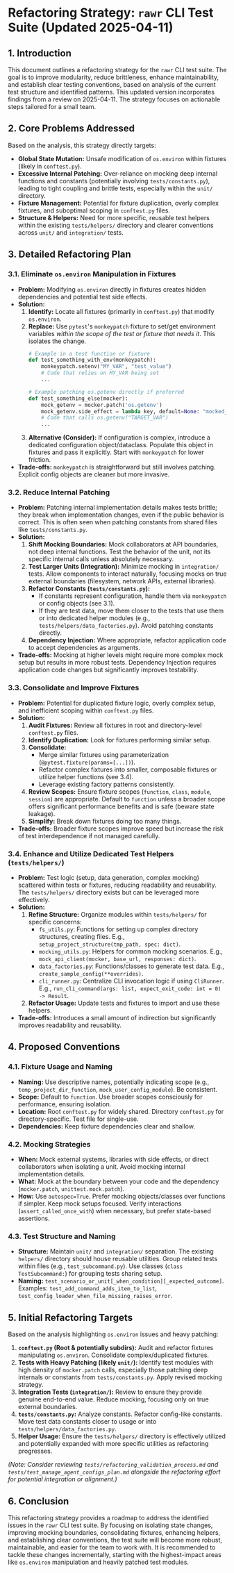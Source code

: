 # Refactoring Strategy: `rawr` CLI Test Suite (Updated 2025-04-11)

## 1. Introduction

This document outlines a refactoring strategy for the `rawr` CLI test suite. The goal is to improve modularity, reduce brittleness, enhance maintainability, and establish clear testing conventions, based on analysis of the current test structure and identified patterns. This updated version incorporates findings from a review on 2025-04-11. The strategy focuses on actionable steps tailored for a small team.

## 2. Core Problems Addressed

Based on the analysis, this strategy directly targets:

*   **Global State Mutation:** Unsafe modification of `os.environ` within fixtures (likely in `conftest.py`).
*   **Excessive Internal Patching:** Over-reliance on mocking deep internal functions and constants (potentially involving `tests/constants.py`), leading to tight coupling and brittle tests, especially within the `unit/` directory.
*   **Fixture Management:** Potential for fixture duplication, overly complex fixtures, and suboptimal scoping in `conftest.py` files.
*   **Structure & Helpers:** Need for more specific, reusable test helpers within the existing `tests/helpers/` directory and clearer conventions across `unit/` and `integration/` tests.

## 3. Detailed Refactoring Plan

### 3.1. Eliminate `os.environ` Manipulation in Fixtures

*   **Problem:** Modifying `os.environ` directly in fixtures creates hidden dependencies and potential test side effects.
*   **Solution:**
    1.  **Identify:** Locate all fixtures (primarily in `conftest.py`) that modify `os.environ`.
    2.  **Replace:** Use `pytest`'s `monkeypatch` fixture to set/get environment variables *within the scope of the test or fixture that needs it*. This isolates the change.
        ```python
        # Example in a test function or fixture
        def test_something_with_env(monkeypatch):
            monkeypatch.setenv("MY_VAR", "test_value")
            # Code that relies on MY_VAR being set
            ...

        # Example patching os.getenv directly if preferred
        def test_something_else(mocker):
            mock_getenv = mocker.patch('os.getenv')
            mock_getenv.side_effect = lambda key, default=None: "mocked_value" if key == "TARGET_VAR" else os.environ.get(key, default)
            # Code that calls os.getenv("TARGET_VAR")
            ...
        ```
    3.  **Alternative (Consider):** If configuration is complex, introduce a dedicated configuration object/dataclass. Populate this object in fixtures and pass it explicitly. Start with `monkeypatch` for lower friction.
*   **Trade-offs:** `monkeypatch` is straightforward but still involves patching. Explicit config objects are cleaner but more invasive.

### 3.2. Reduce Internal Patching

*   **Problem:** Patching internal implementation details makes tests brittle; they break when implementation changes, even if the public behavior is correct. This is often seen when patching constants from shared files like `tests/constants.py`.
*   **Solution:**
    1.  **Shift Mocking Boundaries:** Mock collaborators at API boundaries, not deep internal functions. Test the behavior of the unit, not its specific internal calls unless absolutely necessary.
    2.  **Test Larger Units (Integration):** Minimize mocking in `integration/` tests. Allow components to interact naturally, focusing mocks on true external boundaries (filesystem, network APIs, external libraries).
    3.  **Refactor Constants (`tests/constants.py`):**
        *   If constants represent configuration, handle them via `monkeypatch` or config objects (see 3.1).
        *   If they are test data, move them closer to the tests that use them or into dedicated helper modules (e.g., `tests/helpers/data_factories.py`). Avoid patching constants directly.
    4.  **Dependency Injection:** Where appropriate, refactor application code to accept dependencies as arguments.
*   **Trade-offs:** Mocking at higher levels might require more complex mock setup but results in more robust tests. Dependency Injection requires application code changes but significantly improves testability.

### 3.3. Consolidate and Improve Fixtures

*   **Problem:** Potential for duplicated fixture logic, overly complex setup, and inefficient scoping within `conftest.py` files.
*   **Solution:**
    1.  **Audit Fixtures:** Review all fixtures in root and directory-level `conftest.py` files.
    2.  **Identify Duplication:** Look for fixtures performing similar setup.
    3.  **Consolidate:**
        *   Merge similar fixtures using parameterization (`@pytest.fixture(params=[...])`).
        *   Refactor complex fixtures into smaller, composable fixtures or utilize helper functions (see 3.4).
        *   Leverage existing factory patterns consistently.
    4.  **Review Scopes:** Ensure fixture scopes (`function`, `class`, `module`, `session`) are appropriate. Default to `function` unless a broader scope offers significant performance benefits and is safe (beware state leakage).
    5.  **Simplify:** Break down fixtures doing too many things.
*   **Trade-offs:** Broader fixture scopes improve speed but increase the risk of test interdependence if not managed carefully.

### 3.4. Enhance and Utilize Dedicated Test Helpers (`tests/helpers/`)

*   **Problem:** Test logic (setup, data generation, complex mocking) scattered within tests or fixtures, reducing readability and reusability. The `tests/helpers/` directory exists but can be leveraged more effectively.
*   **Solution:**
    1.  **Refine Structure:** Organize modules within `tests/helpers/` for specific concerns:
        *   `fs_utils.py`: Functions for setting up complex directory structures, creating files. E.g., `setup_project_structure(tmp_path, spec: dict)`.
        *   `mocking_utils.py`: Helpers for common mocking scenarios. E.g., `mock_api_client(mocker, base_url, responses: dict)`.
        *   `data_factories.py`: Functions/classes to generate test data. E.g., `create_sample_config(**overrides)`.
        *   `cli_runner.py`: Centralize CLI invocation logic if using `CliRunner`. E.g., `run_cli_command(args: list, expect_exit_code: int = 0) -> Result`.
    2.  **Refactor Usage:** Update tests and fixtures to import and use these helpers.
*   **Trade-offs:** Introduces a small amount of indirection but significantly improves readability and reusability.

## 4. Proposed Conventions

### 4.1. Fixture Usage and Naming

*   **Naming:** Use descriptive names, potentially indicating scope (e.g., `temp_project_dir_function`, `mock_user_config_module`). Be consistent.
*   **Scope:** Default to `function`. Use broader scopes consciously for performance, ensuring isolation.
*   **Location:** Root `conftest.py` for widely shared. Directory `conftest.py` for directory-specific. Test file for single-use.
*   **Dependencies:** Keep fixture dependencies clear and shallow.

### 4.2. Mocking Strategies

*   **When:** Mock external systems, libraries with side effects, or direct collaborators when isolating a unit. Avoid mocking internal implementation details.
*   **What:** Mock at the boundary between your code and the dependency (`mocker.patch`, `unittest.mock.patch`).
*   **How:** Use `autospec=True`. Prefer mocking objects/classes over functions if simpler. Keep mock setups focused. Verify interactions (`assert_called_once_with`) when necessary, but prefer state-based assertions.

### 4.3. Test Structure and Naming

*   **Structure:** Maintain `unit/` and `integration/` separation. The existing `helpers/` directory should house reusable utilities. Group related tests within files (e.g., `test_subcommand.py`). Use classes (`class TestSubcommand:`) for grouping tests sharing setup.
*   **Naming:** `test_scenario_or_unit[_when_condition][_expected_outcome]`. Examples: `test_add_command_adds_item_to_list`, `test_config_loader_when_file_missing_raises_error`.

## 5. Initial Refactoring Targets

Based on the analysis highlighting `os.environ` issues and heavy patching:

1.  **`conftest.py` (Root & potentially subdirs):** Audit and refactor fixtures manipulating `os.environ`. Consolidate complex/duplicated fixtures.
2.  **Tests with Heavy Patching (likely `unit/`):** Identify test modules with high density of `mocker.patch` calls, especially those patching deep internals or constants from `tests/constants.py`. Apply revised mocking strategy.
3.  **Integration Tests (`integration/`):** Review to ensure they provide genuine end-to-end value. Reduce mocking, focusing only on true external boundaries.
4.  **`tests/constants.py`:** Analyze constants. Refactor config-like constants. Move test data constants closer to usage or into `tests/helpers/data_factories.py`.
5.  **Helper Usage:** Ensure the `tests/helpers/` directory is effectively utilized and potentially expanded with more specific utilities as refactoring progresses.

*(Note: Consider reviewing `tests/refactoring_validation_process.md` and `tests/test_manage_agent_configs_plan.md` alongside the refactoring effort for potential integration or alignment.)*

## 6. Conclusion

This refactoring strategy provides a roadmap to address the identified issues in the `rawr` CLI test suite. By focusing on isolating state changes, improving mocking boundaries, consolidating fixtures, enhancing helpers, and establishing clear conventions, the test suite will become more robust, maintainable, and easier for the team to work with. It is recommended to tackle these changes incrementally, starting with the highest-impact areas like `os.environ` manipulation and heavily patched test modules.
